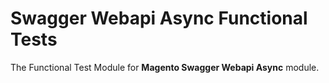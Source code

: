 # Swagger Webapi Async Functional Tests

The Functional Test Module for **Magento Swagger Webapi Async** module.
